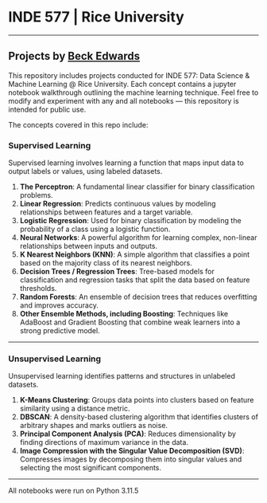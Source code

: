 # INDE 577 | Rice University

---
Projects by [Beck Edwards](www.beckedwards.com)
---

This repository includes projects conducted for INDE 577: Data Science & Machine Learning @ Rice University. Each concept contains a jupyter notebook walkthrough outlining the machine learning technique. Feel free to modify and experiment with any and all notebooks — this repository is intended for public use. 

The concepts covered in this repo include:

### **Supervised Learning**
Supervised learning involves learning a function that maps input data to output labels or values, using labeled datasets.

1. **The Perceptron**: A fundamental linear classifier for binary classification problems.
2. **Linear Regression**: Predicts continuous values by modeling relationships between features and a target variable.
3. **Logistic Regression**: Used for binary classification by modeling the probability of a class using a logistic function.
4. **Neural Networks**: A powerful algorithm for learning complex, non-linear relationships between inputs and outputs.
5. **K Nearest Neighbors (KNN)**: A simple algorithm that classifies a point based on the majority class of its nearest neighbors.
6. **Decision Trees / Regression Trees**: Tree-based models for classification and regression tasks that split the data based on feature thresholds.
7. **Random Forests**: An ensemble of decision trees that reduces overfitting and improves accuracy.
8. **Other Ensemble Methods, including Boosting**: Techniques like AdaBoost and Gradient Boosting that combine weak learners into a strong predictive model.

---

### **Unsupervised Learning**
Unsupervised learning identifies patterns and structures in unlabeled datasets.

1. **K-Means Clustering**: Groups data points into clusters based on feature similarity using a distance metric.
2. **DBSCAN**: A density-based clustering algorithm that identifies clusters of arbitrary shapes and marks outliers as noise.
3. **Principal Component Analysis (PCA)**: Reduces dimensionality by finding directions of maximum variance in the data.
4. **Image Compression with the Singular Value Decomposition (SVD)**: Compresses images by decomposing them into singular values and selecting the most significant components.

---

All notebooks were run on Python 3.11.5